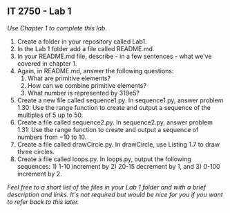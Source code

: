 ## IT 2750 - Lab 1

*Use Chapter 1 to complete this lab.*

1. Create a folder in your repository called Lab1.
2. In the Lab 1 folder add a file called README.md.
3. In your README.md file, describe - in a few sentences - what we've covered in chapter 1. 
4. Again, in README.md, answer the following questions:
    1. What are primitive elements?
    2. How can we combine primitive elements?
    3. What number is represented by 319e5?
5. Create a new file called sequence1.py. In sequence1.py, answer problem 1.30: Use the range function to create and output a sequence of the multiples of 5 up to 50.
6. Create a file called sequence2.py. In sequence2.py, answer problem 1.31: Use the range function to create and output a sequence of numbers from −10 to 10.
7. Create a file called drawCircle.py. In drawCircle, use Listing 1.7 to draw three circles.
8. Create a file called loops.py. In loops.py, output the following sequences: 1) 1-10 increment by 2) 20-15 decrement by 1, and 3) 0-100 increment by 2. 

*Feel free to a short list of the files in your Lab 1 folder and with a brief description and links. It's not required but would be nice for you if you want to refer back to this later.*
